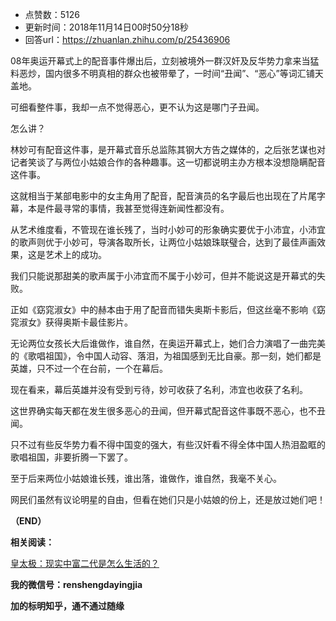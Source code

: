 - 点赞数：5126
- 更新时间：2018年11月14日00时50分18秒
- 回答url：https://zhuanlan.zhihu.com/p/25436906
<body>
 <p data-pid="4qkFV9dM">08年奥运开幕式上的配音事件爆出后，立刻被境外一群汉奸及反华势力拿来当猛料恶炒，国内很多不明真相的群众也被带晕了，一时间“丑闻”、“恶心”等词汇铺天盖地。</p>
 <p data-pid="R_vOTGx_">可细看整件事，我却一点不觉得恶心，更不认为这是哪门子丑闻。</p>
 <p data-pid="y_kEpUTv">怎么讲？</p>
 <p data-pid="3sv3Xl6J">林妙可有配音这件事，是开幕式音乐总监陈其钢大方告之媒体的，之后张艺谋也对记者笑谈了与两位小姑娘合作的各种趣事。这一切都说明主办方根本没想隐瞒配音这件事。</p>
 <p data-pid="8aKQ_cBd">这就相当于某部电影中的女主角用了配音，配音演员的名字最后也出现在了片尾字幕，本是件最寻常的事情，我甚至觉得连新闻性都没有。</p>
 <p data-pid="PPMEoNGA">从艺术维度看，不管现在谁长残了，当时小妙可的形象确实要优于小沛宜，小沛宜的歌声则优于小妙可，导演各取所长，让两位小姑娘珠联璧合，达到了最佳声画效果，这是艺术上的成功。</p>
 <p data-pid="InWymgwp">我们只能说那甜美的歌声属于小沛宜而不属于小妙可，但并不能说这是开幕式的失败。</p>
 <p data-pid="RSTeQS9F">正如《窈窕淑女》中的赫本由于用了配音而错失奥斯卡影后，但这丝毫不影响《窈窕淑女》获得奥斯卡最佳影片。</p>
 <p data-pid="nr-Js64t">无论两位女孩长大后谁做作，谁自然，在奥运开幕式上，她们合力演唱了一曲完美的《歌唱祖国》，令中国人动容、落泪，为祖国感到无比自豪。那一刻，她们都是英雄，只不过一个在台前，一个在幕后。</p>
 <p data-pid="wbxZRiAP">现在看来，幕后英雄并没有受到亏待，妙可收获了名利，沛宜也收获了名利。</p>
 <p data-pid="IJ-eb-3E">这世界确实每天都在发生很多恶心的丑闻，但开幕式配音这件事既不恶心，也不丑闻。</p>
 <p data-pid="GzqQK9V7">只不过有些反华势力看不得中国变的强大，有些汉奸看不得全体中国人热泪盈眶的歌唱祖国，非要折腾一下罢了。</p>
 <p data-pid="Hy1OiXeG">至于后来两位小姑娘谁长残，谁出落，谁做作，谁自然，我毫不关心。</p>
 <p data-pid="fJKZHg2z">网民们虽然有议论明星的自由，但看在她们只是小姑娘的份上，还是放过她们吧！</p>
 <p data-pid="6aiwpvhY"><b>（END）</b></p>
 <p data-pid="CReLgJcN"><b>相关阅读：</b></p><a href="https://zhuanlan.zhihu.com/p/41013156" data-draft-node="block" data-draft-type="link-card" data-image="https://pic2.zhimg.com/v2-8966e4c5d007095b9c306857e8a77f0d_180x120.jpg" data-image-width="1080" data-image-height="608" class="internal">皇太极：现实中富二代是怎么生活的？</a>
 <p data-pid="DRIAGMIs"><b>我的微信号：renshengdayingjia</b></p>
 <p data-pid="Y8wZjN0V"><b>加的标明知乎，通不通过随缘</b></p>
 <p></p>
</body>